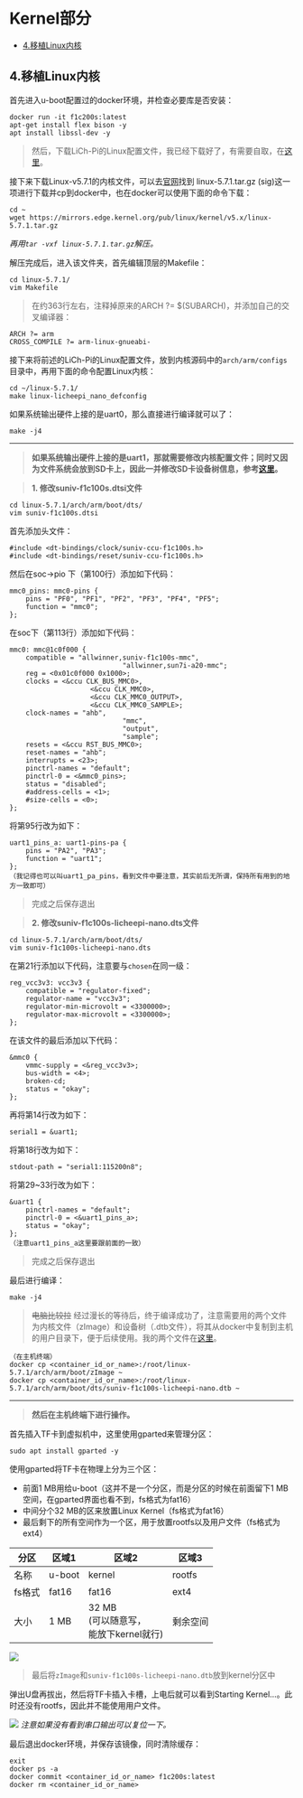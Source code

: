 <!--
 * @Author: meteor
 * @Date: 2024-04-28
 * @LastEditTime: 2024-04-28
 * @Description: 
 * 
 * Copyright (c) 2024
-->
# Kernel部分

- [4.移植Linux内核](#head0)

## <span id="head0">4.移植Linux内核</span>

首先进入u-boot配置过的docker环境，并检查必要库是否安装：
```
docker run -it f1c200s:latest
apt-get install flex bison -y
apt install libssl-dev -y
```

> 然后，下载LiCh-Pi的Linux配置文件，我已经下载好了，有需要自取，在[这里](bin/)。

接下来下载Linux-v5.7.1的内核文件，可以去[官网](https://git.kernel.org/pub/scm/linux/kernel/git/stable/linux.git/refs/tags?h=v5.10.161)找到	linux-5.7.1.tar.gz (sig)这一项进行下载并cp到docker中，也在docker可以使用下面的命令下载：
```
cd ~
wget https://mirrors.edge.kernel.org/pub/linux/kernel/v5.x/linux-5.7.1.tar.gz
```
*再用`tar -vxf linux-5.7.1.tar.gz`解压。*

解压完成后，进入该文件夹，首先编辑顶层的Makefile：
```
cd linux-5.7.1/
vim Makefile
```

> 在约363行左右，注释掉原来的ARCH ?= $(SUBARCH)，并添加自己的交叉编译器：
```
ARCH ?= arm
CROSS_COMPILE ?= arm-linux-gnueabi-
```

接下来将前述的LiCh-Pi的Linux配置文件，放到内核源码中的`arch/arm/configs`目录中，再用下面的命令配置Linux内核：
```
cd ~/linux-5.7.1/
make linux-licheepi_nano_defconfig
```

如果系统输出硬件上接的是uart0，那么直接进行编译就可以了：
```
make -j4
```

---
> **如果系统输出硬件上接的是uart1，那就需要修改内核配置文件；同时又因为文件系统会放到SD卡上，因此一并修改SD卡设备树信息，参考[这里](https://blog.csdn.net/GJF712/article/details/125213150)。**

> **1. 修改suniv-f1c100s.dtsi文件**
```
cd linux-5.7.1/arch/arm/boot/dts/
vim suniv-f1c100s.dtsi
```

首先添加头文件：
```
#include <dt-bindings/clock/suniv-ccu-f1c100s.h>
#include <dt-bindings/reset/suniv-ccu-f1c100s.h>
```

然后在soc->pio 下（第100行）添加如下代码：
```
mmc0_pins: mmc0-pins {
    pins = "PF0", "PF1", "PF2", "PF3", "PF4", "PF5";
    function = "mmc0";
};
```

在soc下（第113行）添加如下代码：
```
mmc0: mmc@1c0f000 {
    compatible = "allwinner,suniv-f1c100s-mmc",
                            "allwinner,sun7i-a20-mmc";
    reg = <0x01c0f000 0x1000>;
    clocks = <&ccu CLK_BUS_MMC0>,
                    <&ccu CLK_MMC0>,
                    <&ccu CLK_MMC0_OUTPUT>,
                    <&ccu CLK_MMC0_SAMPLE>;
    clock-names = "ahb",
                            "mmc",
                            "output",
                            "sample";
    resets = <&ccu RST_BUS_MMC0>;
    reset-names = "ahb";
    interrupts = <23>;
    pinctrl-names = "default";
    pinctrl-0 = <&mmc0_pins>;
    status = "disabled";
    #address-cells = <1>;
    #size-cells = <0>;
};
```

将第95行改为如下：
```
uart1_pins_a: uart1-pins-pa {
    pins = "PA2", "PA3";
    function = "uart1";
};
（我记得也可以叫uart1_pa_pins，看到文件中要注意，其实前后无所谓，保持所有用到的地方一致即可）
```
> 完成之后保存退出

> **2. 修改suniv-f1c100s-licheepi-nano.dts文件**
```
cd linux-5.7.1/arch/arm/boot/dts/
vim suniv-f1c100s-licheepi-nano.dts
```

在第21行添加以下代码，注意要与`chosen`在同一级：
```
reg_vcc3v3: vcc3v3 {
    compatible = "regulator-fixed";
    regulator-name = "vcc3v3";
    regulator-min-microvolt = <3300000>;
    regulator-max-microvolt = <3300000>;
};
```

在该文件的最后添加以下代码：
```
&mmc0 {
    vmmc-supply = <&reg_vcc3v3>;
    bus-width = <4>;
    broken-cd;
    status = "okay";
};
```

再将第14行改为如下：
```
serial1 = &uart1;
```

将第18行改为如下：
```
stdout-path = "serial1:115200n8";
```

将第29~33行改为如下：
```
&uart1 {
    pinctrl-names = "default";
    pinctrl-0 = <&uart1_pins_a>;
    status = "okay";
};
（注意uart1_pins_a这里要跟前面的一致）
```
> 完成之后保存退出

最后进行编译：
```
make -j4
```

> ~~电脑比较拉~~ 经过漫长的等待后，终于编译成功了，注意需要用的两个文件为内核文件（zImage）和设备树（.dtb文件），将其从docker中复制到主机的用户目录下，便于后续使用。我的两个文件在[这里](bin/)。
```
（在主机终端）
docker cp <container_id_or_name>:/root/linux-5.7.1/arch/arm/boot/zImage ~
docker cp <container_id_or_name>:/root/linux-5.7.1/arch/arm/boot/dts/suniv-f1c100s-licheepi-nano.dtb ~
```

---
> **然后在主机终端下进行操作。**

首先插入TF卡到虚拟机中，这里使用gparted来管理分区：
```
sudo apt install gparted -y
```

使用gparted将TF卡在物理上分为三个区：
- 前面1 MB用给u-boot（这并不是一个分区，而是分区的时候在前面留下1 MB空间，在gparted界面也看不到，fs格式为fat16）
- 中间分个32 MB的区来放置Linux Kernel（fs格式为fat16）
- 最后剩下的所有空间作为一个区，用于放置rootfs以及用户文件（fs格式为ext4）

| 分区 | 区域1 | 区域2 | 区域3 |
| ---- | ---- | ---- | ---- |
| 名称 | u-boot | kernel | rootfs |
| fs格式 | fat16 | fat16 | ext4 |
| 大小 | 1 MB | 32 MB <br>(可以随意写，</br>能放下kernel就行) | 剩余空间 |

![](../Docs/Images/kernel%20part.png)

> 最后将`zImage`和`suniv-f1c100s-licheepi-nano.dtb`放到kernel分区中

弹出U盘再拔出，然后将TF卡插入卡槽，上电后就可以看到Starting Kernel...。此时还没有rootfs，因此并不能使用用户文件。

![](../Docs/Images/kernel%20start.png)
*注意如果没有看到串口输出可以复位一下。*

最后退出docker环境，并保存该镜像，同时清除缓存：
```
exit
docker ps -a
docker commit <container_id_or_name> f1c200s:latest
docker rm <container_id_or_name>
```
